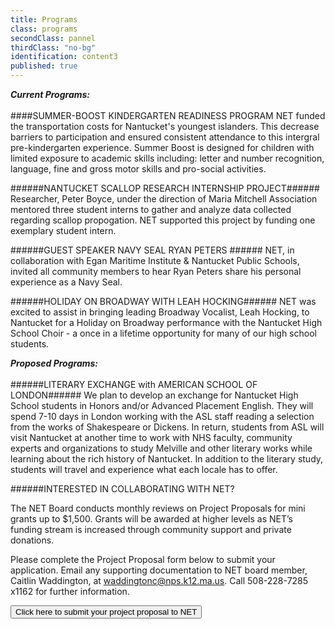 ```yaml
---
title: Programs
class: programs
secondClass: pannel
thirdClass: "no-bg"
identification: content3
published: true
---
```


_**Current Programs:**_<br/><br/>
####SUMMER-BOOST KINDERGARTEN READINESS PROGRAM
NET funded the transportation costs for Nantucket's youngest islanders. This decrease barriers to participation and ensured consistent attendance to this intergral pre-kindergarten experience. Summer Boost is designed for children with limited exposure to academic skills including: letter and number recognition, language, fine and gross motor skills and pro-social activities. 

######NANTUCKET SCALLOP RESEARCH INTERNSHIP PROJECT######
Researcher, Peter Boyce, under the direction of Maria Mitchell Association mentored three student interns to gather and analyze data collected regarding scallop propogation. NET supported this project by funding one exemplary student intern.   

######GUEST SPEAKER NAVY SEAL RYAN PETERS ######
NET, in collaboration with Egan Maritime Institute & Nantucket Public Schools, invited all community members to hear Ryan Peters share his personal experience as a Navy Seal.  

######HOLIDAY ON BROADWAY WITH LEAH HOCKING######
NET was excited to assist in bringing leading Broadway Vocalist, Leah Hocking, to Nantucket for a Holiday on Broadway performance with the Nantucket High School Choir - a once in a lifetime opportunity for many of our high school students.  

_**Proposed Programs:**_<br/><br/>
######LITERARY EXCHANGE with AMERICAN SCHOOL OF LONDON######
We plan to develop an exchange for Nantucket High School students in Honors and/or Advanced Placement English. They will spend 7-10 days in London working with the ASL staff reading a selection from the works of Shakespeare or Dickens.  In return, students from ASL will visit Nantucket at another time to work with NHS faculty, community experts and organizations to study Melville and other literary works while learning about the rich history of Nantucket.  In addition to the literary study, students will travel and experience what each locale has to offer.


######INTERESTED IN COLLABORATING WITH NET? 
 
The NET Board conducts monthly reviews on Project Proposals for mini grants up to $1,500. Grants will be awarded at higher levels as NET’s funding stream is increased through community support and private donations. 
 
Please complete the Project Proposal form below to submit your application. Email any supporting documentation to NET board member, Caitlin Waddington, at waddingtonc@nps.k12.ma.us. Call 508-228-7285 x1162 for further information.

<a href="/proposal-form.html"> <button id="form-link">Click here to submit your project proposal to NET</button></a>